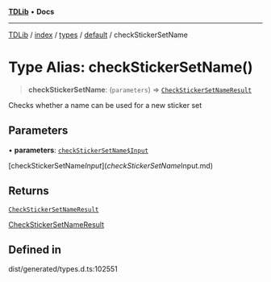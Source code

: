 [**TDLib**](../../../../../../README.md) • **Docs**

***

[TDLib](../../../../../../modules.md) / [index](../../../../../README.md) / [types](../../../README.md) / [default](../README.md) / checkStickerSetName

# Type Alias: checkStickerSetName()

> **checkStickerSetName**: (`parameters`) => [`CheckStickerSetNameResult`](CheckStickerSetNameResult.md)

Checks whether a name can be used for a new sticker set

## Parameters

• **parameters**: [`checkStickerSetName$Input`](checkStickerSetName$Input.md)

[checkStickerSetName$Input](checkStickerSetName$Input.md)

## Returns

[`CheckStickerSetNameResult`](CheckStickerSetNameResult.md)

[CheckStickerSetNameResult](CheckStickerSetNameResult.md)

## Defined in

dist/generated/types.d.ts:102551
